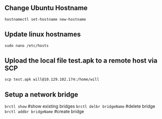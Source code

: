 Change Ubuntu Hostname
---
`hostnamectl set-hostname new-hostname`   

Update linux hostnames
---
`sudo nano /etc/hosts`

Upload the local file test.apk to a remote host via SCP
---
`scp test.apk will@10.129.102.174:/home/will`


Setup a network bridge
---
`brctl show`                 #show existing bridges
`brctl delbr bridgeName`     #delete bridge
`brctl addbr bridgeName`     #create bridge



